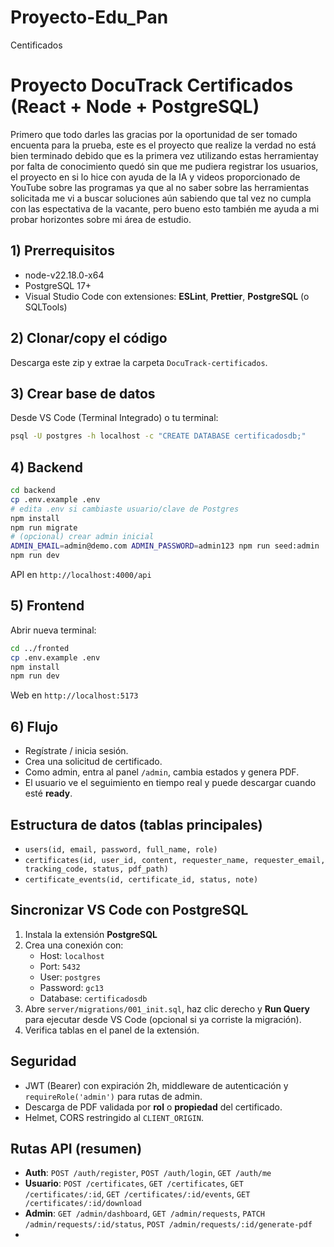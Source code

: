 # Proyecto-Edu_Pan
Centificados
# Proyecto DocuTrack Certificados (React + Node + PostgreSQL)

Primero que todo darles las gracias por la oportunidad de ser tomado encuenta para la prueba, 
este es el proyecto que realize la verdad no está bien terminado debido que es la primera 
vez utilizando estas herramientay por falta de conocimiento quedó sin que me pudiera registrar los usuarios,
el proyecto en si lo hice con ayuda de la IA y videos proporcionado de YouTube sobre las programas 
ya que al no saber sobre las herramientas solicitada me vi a buscar soluciones
aún sabiendo que tal vez no cumpla con las espectativa de la vacante,
pero bueno esto también me ayuda a mi probar horizontes sobre mi área de estudio.

## 1) Prerrequisitos
- node-v22.18.0-x64
- PostgreSQL 17+
- Visual Studio Code con extensiones: **ESLint**, **Prettier**, **PostgreSQL** (o SQLTools)

## 2) Clonar/copy el código
Descarga este zip y extrae la carpeta `DocuTrack-certificados`.

## 3) Crear base de datos
Desde VS Code (Terminal Integrado) o tu terminal:

```bash
psql -U postgres -h localhost -c "CREATE DATABASE certificadosdb;"
```

## 4) Backend
```bash
cd backend
cp .env.example .env
# edita .env si cambiaste usuario/clave de Postgres
npm install
npm run migrate
# (opcional) crear admin inicial
ADMIN_EMAIL=admin@demo.com ADMIN_PASSWORD=admin123 npm run seed:admin
npm run dev
```
API en `http://localhost:4000/api`

## 5) Frontend
Abrir nueva terminal:
```bash
cd ../fronted
cp .env.example .env
npm install
npm run dev
```
Web en `http://localhost:5173`

## 6) Flujo
- Regístrate / inicia sesión.
- Crea una solicitud de certificado.
- Como admin, entra al panel `/admin`, cambia estados y genera PDF.
- El usuario ve el seguimiento en tiempo real y puede descargar cuando esté **ready**.

## Estructura de datos (tablas principales)
- `users(id, email, password, full_name, role)`
- `certificates(id, user_id, content, requester_name, requester_email, tracking_code, status, pdf_path)`
- `certificate_events(id, certificate_id, status, note)`

## Sincronizar VS Code con PostgreSQL
1. Instala la extensión **PostgreSQL** 
2. Crea una conexión con:
   - Host: `localhost`
   - Port: `5432`
   - User: `postgres` 
   - Password: `gc13`
   - Database: `certificadosdb`
3. Abre `server/migrations/001_init.sql`, haz clic derecho y **Run Query** para ejecutar desde VS Code (opcional si ya corriste la migración).
4. Verifica tablas en el panel de la extensión.

## Seguridad
- JWT (Bearer) con expiración 2h, middleware de autenticación y `requireRole('admin')` para rutas de admin.
- Descarga de PDF validada por **rol** o **propiedad** del certificado.
- Helmet, CORS restringido al `CLIENT_ORIGIN`.

## Rutas API (resumen)
- **Auth**: `POST /auth/register`, `POST /auth/login`, `GET /auth/me`
- **Usuario**: `POST /certificates`, `GET /certificates`, `GET /certificates/:id`, `GET /certificates/:id/events`, `GET /certificates/:id/download`
- **Admin**: `GET /admin/dashboard`, `GET /admin/requests`, `PATCH /admin/requests/:id/status`, `POST /admin/requests/:id/generate-pdf`
- 
